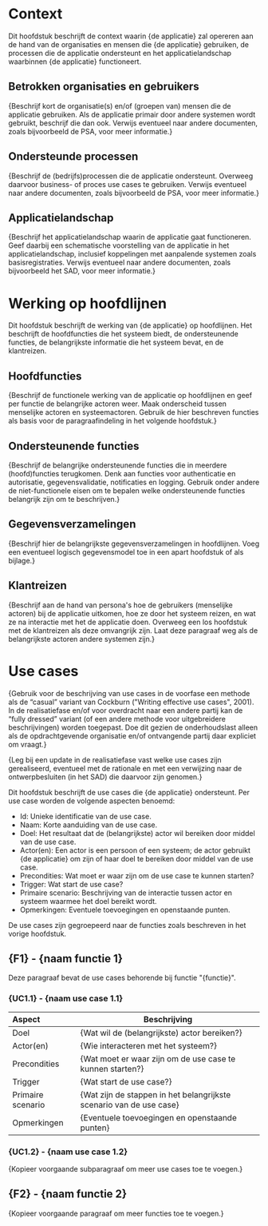 # Context

Dit hoofdstuk beschrijft de context waarin {de applicatie} zal opereren aan de hand van de organisaties en mensen die {de applicatie} gebruiken, de processen die de applicatie ondersteunt en het applicatielandschap waarbinnen {de applicatie} functioneert.

## Betrokken organisaties en gebruikers

{Beschrijf kort de organisatie(s) en/of (groepen van) mensen die de applicatie gebruiken. Als de applicatie primair door andere systemen wordt gebruikt, beschrijf die dan ook. Verwijs eventueel naar andere documenten, zoals bijvoorbeeld de PSA, voor meer informatie.}

## Ondersteunde processen

{Beschrijf de (bedrijfs)processen die de applicatie ondersteunt. Overweeg daarvoor business- of proces use cases te gebruiken. Verwijs eventueel naar andere documenten, zoals bijvoorbeeld de PSA, voor meer informatie.}

## Applicatielandschap

{Beschrijf het applicatielandschap waarin de applicatie gaat functioneren. Geef daarbij een schematische voorstelling van de applicatie in het applicatielandschap, inclusief koppelingen met aanpalende systemen zoals basisregistraties. Verwijs eventueel naar andere documenten, zoals bijvoorbeeld het SAD, voor meer informatie.}

# Werking op hoofdlijnen

Dit hoofdstuk beschrijft de werking van {de applicatie} op hoofdlijnen. Het beschrijft de hoofdfuncties die het systeem biedt, de ondersteunende functies, de belangrijkste informatie die het systeem bevat, en de klantreizen.

## Hoofdfuncties

{Beschrijf de functionele werking van de applicatie op hoofdlijnen en geef per functie de belangrijke actoren weer. Maak onderscheid tussen menselijke actoren en systeemactoren. Gebruik de hier beschreven functies als basis voor de paragraafindeling in het volgende hoofdstuk.}

## Ondersteunende functies

{Beschrijf de belangrijke ondersteunende functies die in meerdere (hoofd)functies terugkomen. Denk aan functies voor authenticatie en autorisatie, gegevensvalidatie, notificaties en logging. Gebruik onder andere de niet-functionele eisen om te bepalen welke ondersteunende functies belangrijk zijn om te beschrijven.}

## Gegevensverzamelingen

{Beschrijf hier de belangrijkste gegevensverzamelingen in hoofdlijnen. Voeg een eventueel logisch gegevensmodel toe in een apart hoofdstuk of als bijlage.}

## Klantreizen

{Beschrijf aan de hand van persona's hoe de gebruikers (menselijke actoren) bij de applicatie uitkomen, hoe ze door het systeem reizen, en wat ze na interactie met het de applicatie doen. Overweeg een los hoofdstuk met de klantreizen als deze omvangrijk zijn. Laat deze paragraaf weg als de belangrijkste actoren andere systemen zijn.}

# Use cases

{Gebruik voor de beschrijving van use cases in de voorfase een methode als de “casual” variant van Cockburn ("Writing effective use cases", 2001). In de realisatiefase en/of voor overdracht naar een andere partij kan de “fully dressed” variant (of een andere methode voor uitgebreidere beschrijvingen) worden toegepast. Doe dit gezien de onderhoudslast alleen als de opdrachtgevende organisatie en/of ontvangende partij daar expliciet om vraagt.}

{Leg bij een update in de realisatiefase vast welke use cases zijn gerealiseerd, eventueel met de rationale en met een verwijzing naar de ontwerpbesluiten (in het SAD) die daarvoor zijn genomen.}

Dit hoofdstuk beschrijft de use cases die {de applicatie} ondersteunt. Per use case worden de volgende aspecten benoemd:

* Id: Unieke identificatie van de use case.
* Naam: Korte aanduiding van de use case.
* Doel: Het resultaat dat de (belangrijkste) actor wil bereiken door middel van de use case.
* Actor(en): Een actor is een persoon of een systeem; de actor gebruikt {de applicatie} om zijn of haar doel te bereiken door middel van de use case.
* Precondities: Wat moet er waar zijn om de use case te kunnen starten?
* Trigger: Wat start de use case?
* Primaire scenario: Beschrijving van de interactie tussen actor en systeem waarmee het doel bereikt wordt.
* Opmerkingen: Eventuele toevoegingen en openstaande punten.

De use cases zijn gegroepeerd naar de functies zoals beschreven in het vorige hoofdstuk.

## {F1} - {naam functie 1}

Deze paragraaf bevat de use cases behorende bij functie "{functie}".

### {UC1.1} - {naam use case 1.1}

| Aspect            | Beschrijving  |
|:------------------|---------------|
| Doel              | {Wat wil de (belangrijkste) actor bereiken?} |
| Actor(en)         | {Wie interacteren met het systeem?} |
| Precondities      | {Wat moet er waar zijn om de use case te kunnen starten?} |
| Trigger           | {Wat start de use case?} |
| Primaire scenario | {Wat zijn de stappen in het belangrijkste scenario van de use case} |
| Opmerkingen       | {Eventuele toevoegingen en openstaande punten} |

### {UC1.2} - {naam use case 1.2}

{Kopieer voorgaande subparagraaf om meer use cases toe te voegen.}

## {F2} - {naam functie 2}

{Kopieer voorgaande paragraaf om meer functies toe te voegen.}
